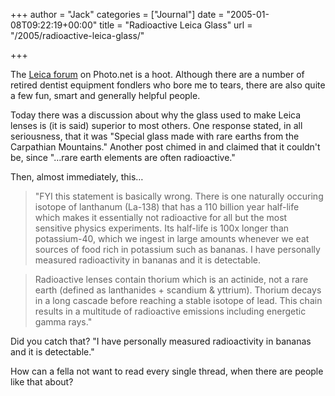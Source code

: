 +++
author = "Jack"
categories = ["Journal"]
date = "2005-01-08T09:22:19+00:00"
title = "Radioactive Leica Glass"
url = "/2005/radioactive-leica-glass/"

+++

The [Leica forum][1] on Photo.net is a hoot. Although there are a number of retired dentist equipment fondlers who bore me to tears, there are also quite a few fun, smart and generally helpful people.

Today there was a discussion about why the glass used to make Leica lenses is (it is said) superior to most others. One response stated, in all seriousness, that it was "Special glass made with rare earths from the Carpathian Mountains." Another post chimed in and claimed that it couldn't be, since "&#8230;rare earth elements are often radioactive."

Then, almost immediately, this&#8230;

> 
> 
> "FYI this statement is basically wrong. There is one naturally occuring isotope of lanthanum (La-138) that has a 110 billion year half-life which makes it essentially not radioactive for all but the most sensitive physics experiments. Its half-life is 100x longer than potassium-40, which we ingest in large amounts whenever we eat sources of food rich in potassium such as bananas. I have personally measured radioactivity in bananas and it is detectable.
> 
> 

> 
> 
> Radioactive lenses contain thorium which is an actinide, not a rare earth (defined as lanthanides + scandium & yttrium). Thorium decays in a long cascade before reaching a stable isotope of lead. This chain results in a multitude of radioactive emissions including energetic gamma rays."
> 
> 

Did you catch that? "I have personally measured radioactivity in bananas and it is detectable."

How can a fella not want to read every single thread, when there are people like that about?

 [1]: http://www.photo.net/bboard/forum?topic_id=1548